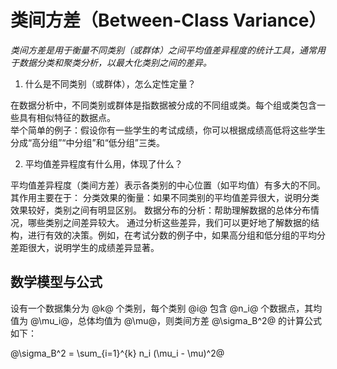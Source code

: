 # 类间方差（Between-Class Variance）  

*类间方差是用于衡量不同类别（或群体）之间平均值差异程度的统计工具，通常用于数据分类和聚类分析，以最大化类别之间的差异。*     

1. 什么是不同类别（或群体），怎么定性定量？

在数据分析中，不同类别或群体是指数据被分成的不同组或类。每个组或类包含一些具有相似特征的数据点。  
举个简单的例子：假设你有一些学生的考试成绩，你可以根据成绩高低将这些学生分成“高分组”“中分组”和“低分组”三类。

2. 平均值差异程度有什么用，体现了什么？  

平均值差异程度（类间方差）表示各类别的中心位置（如平均值）有多大的不同。其作用主要在于：
分类效果的衡量：如果不同类别的平均值差异很大，说明分类效果较好，类别之间有明显区别。
数据分布的分析：帮助理解数据的总体分布情况，哪些类别之间差异较大。
通过分析这些差异，我们可以更好地了解数据的结构，进行有效的决策。例如，在考试分数的例子中，如果高分组和低分组的平均分差距很大，说明学生的成绩差异显著。


## 数学模型与公式  

设有一个数据集分为 @k@ 个类别，每个类别 @i@ 包含 @n_i@ 个数据点，其均值为 @\mu_i@，总体均值为 @\mu@，则类间方差 @\sigma_B^2@ 的计算公式如下：  

@\sigma_B^2 = \sum_{i=1}^{k} n_i (\mu_i - \mu)^2@